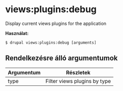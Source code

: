 # views:plugins:debug
Display current views plugins for the application

**Használat:**
```
$ drupal views:plugins:debug [arguments]
```

## Rendelkezésre álló argumentumok
Argumentum | Részletek
---------|-------------
type | Filter views plugins by type
